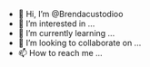 - 👋 Hi, I’m @Brendacustodioo
- 👀 I’m interested in ...
- 🌱 I’m currently learning ...
- 💞️ I’m looking to collaborate on ...
- 📫 How to reach me ...

<!---
Brendacustodioo/Brendacustodioo is a ✨ special ✨ repository because its `README.md` (this file) appears on your GitHub profile.
You can click the Preview link to take a look at your changes.
--->
